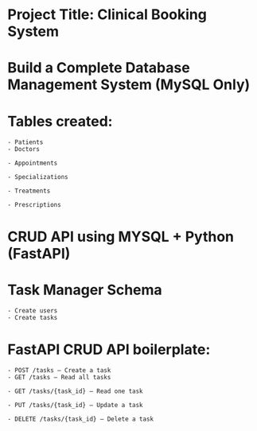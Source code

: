 # Project Title: Clinical Booking System

# Build a Complete Database Management System (MySQL Only)
# Tables created:
    - Patients
    - Doctors

    - Appointments

    - Specializations

    - Treatments

    - Prescriptions


# CRUD API using MYSQL + Python (FastAPI)
# Task Manager Schema
    - Create users
    - Create tasks

# FastAPI CRUD API boilerplate:
    - POST /tasks – Create a task
    - GET /tasks – Read all tasks

    - GET /tasks/{task_id} – Read one task

    - PUT /tasks/{task_id} – Update a task

    - DELETE /tasks/{task_id} – Delete a task
 

